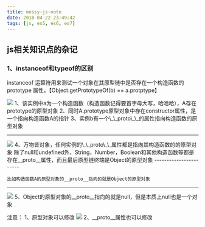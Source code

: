 ```yaml
---
title: messy-js-note
date: 2018-04-22 23:49:42
tags: [js, es5, es6, es7]
---
```


## js相关知识点的杂记

### 1、instanceof和typeof的区别
instanceof 运算符用来测试一个对象在其原型链中是否存在一个构造函数的 prototype 属性。【Object.getPrototypeOf(b) == a.protptype】

<img src="../../images/messy/messy-js-img1.png">
1、该实例中a为一个构造函数（构造函数记得要首字母大写，哈哈哈），A存在prototype的原型对象
2、同时A.prototype原型对象中存在constructor属性，是一个指向构造函数A的指针
3、实例b有一个\_\_proto\_\_的属性指向构造函数的原型对象

-----------------------
<img src="../../images/messy/messy-js-img2.png">
4、万物皆对象，任何实例的\_\_proto\_\_属性都是指向其构造函数的的原型对象
	除了null和undefined外，String，Number，Boolean和其他构造函数等都是存在__proto__属性，而且最后原型链终端是Object的原型对象
-----------------------

	比如构造函数A的原型对象的__proto__指向的就是Object的原型对象
-----------------------

<img src="../../images/messy/messy-js-img3.png">
5、Object的原型对象的__proto__指向的就是null，但是本质上null也是一个对象


注意：
1、原型对象可以修改
<img src="../../images/messy/messy-js-img4.png">
2、\_\_proto\_\_属性也可以修改